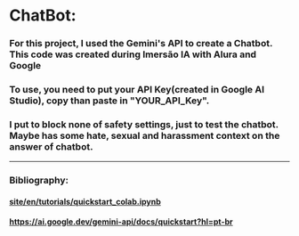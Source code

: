 # ChatBot:

### For this project, I used the Gemini's API to create a Chatbot. This code was created during Imersão IA with Alura and Google
### To use, you need to put your API Key(created in Google AI Studio), copy than paste in "YOUR_API_Key".
### I put to block none of safety settings, just to test the chatbot. Maybe has some hate, sexual and harassment context on the answer of chatbot.

-----

### Bibliography:
#### [site/en/tutorials/quickstart_colab.ipynb](https://github.com/google/generative-ai-docs/blob/main/site/en/tutorials/quickstart_colab.ipynb)
#### https://ai.google.dev/gemini-api/docs/quickstart?hl=pt-br

